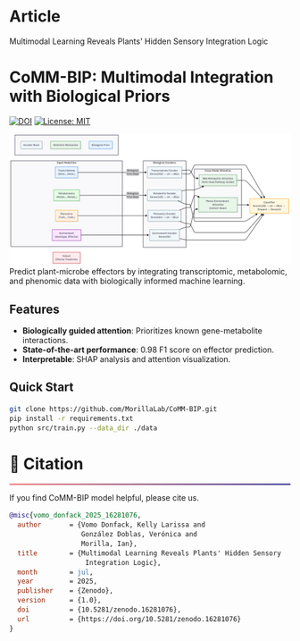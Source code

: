 # Article
Multimodal Learning Reveals Plants' Hidden Sensory Integration Logic

# CoMM-BIP: Multimodal Integration with Biological Priors

[![DOI](https://zenodo.org/badge/DOI/10.5281/zenodo.16281076.svg)](https://doi.org/10.5281/zenodo.16281076)
[![License: MIT](https://img.shields.io/badge/License-MIT-yellow.svg)](https://opensource.org/licenses/MIT)

<div align="center">
<img src="docs/overview.png" width="600" alt="Model architecture">
</div>
Predict plant-microbe effectors by integrating transcriptomic, metabolomic, and phenomic data with biologically informed machine learning.

## Features
- **Biologically guided attention**: Prioritizes known gene-metabolite interactions.
- **State-of-the-art performance**: 0.98 F1 score on effector prediction.
- **Interpretable**: SHAP analysis and attention visualization.

## Quick Start
```bash
git clone https://github.com/MorillaLab/CoMM-BIP.git
pip install -r requirements.txt
python src/train.py --data_dir ./data
```

<!-- ============================================== -->
<div align="left">
  <h1 id="citation">🎈 Citation</h1>
  <hr style="height: 3px; background: linear-gradient(90deg, #EF8E8D, #5755A3); border: none; border-radius: 3px;">
</div>

If you find CoMM-BIP model helpful, please cite us.

```bibtex
@misc{vomo_donfack_2025_16281076,
  author       = {Vomo Donfack, Kelly Larissa and
                  González Doblas, Verónica and
                  Morilla, Ian},
  title        = {Multimodal Learning Reveals Plants' Hidden Sensory
                   Integration Logic},
  month        = jul,
  year         = 2025,
  publisher    = {Zenodo},
  version      = {1.0},
  doi          = {10.5281/zenodo.16281076},
  url          = {https://doi.org/10.5281/zenodo.16281076}
}
```
